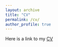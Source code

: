 ```yaml
---
layout: archive
title: "CV"
permalink: /cv/
author_profile: true
---
```


Here is a link to my <a href="../files/ShohiniKunduCV.pdf">CV</a>

